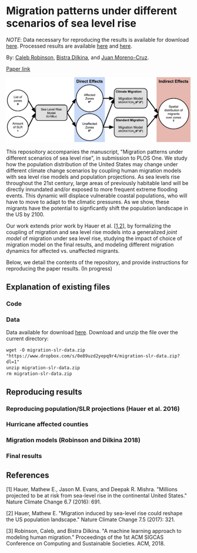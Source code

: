 # Migration patterns under different scenarios of sea level rise

*NOTE*: Data necessary for reproducing the results is available for download [here](https://www.dropbox.com/s/0e89uzd2yepq9r4/migration-slr-data.zip?dl=0). Processed results are available [here](https://github.com/calebrob6/migration-slr/tree/master/output/dl_results) and [here](https://github.com/calebrob6/migration-slr/tree/master/output/population_results).


By: [Caleb Robinson](http://calebrob.com/), [Bistra Dilkina](https://viterbi.usc.edu/directory/faculty/Dilkina/Bistra), and [Juan Moreno-Cruz](https://www.morenocruz.org/).

[Paper link](https://arxiv.org/abs/1904.10160)

![Joint model design](images/Fig1.jpg)


This reposoitory accompanies the manuscript, "Migration patterns under different scenarios of sea level rise", in submission to PLOS One. We study how the population distribution of the United States may change under different climate change scenarios by coupling human migration models with sea level rise models and population projections. As sea levels rise throughout the 21st century, large areas of previously habitable land will be directly innundated and/or exposed to more frequent extreme flooding events. This dynamic will displace vulnerable coastal populations, who will have to move to adapt to the climatic pressures. As we show, these migrants have the potential to signficantly shift the population landscape in the US by 2100.

Our work extends prior work by Hauer et al. [[1,2](#references)], by formalizing the coupling of migration and sea level rise models into a generalized *joint model* of migration under sea level rise, studying the impact of choice of migration model on the final results, and modeling different migration dynamics for affected vs. unaffected migrants.

Below, we detail the contents of the repository, and provide instructions for reproducing the paper results. (In progress)


## Explanation of existing files

### Code

### Data

Data available for download [here](https://www.dropbox.com/s/0e89uzd2yepq9r4/migration-slr-data.zip?dl=0). Download and unzip the file over the current directory:
```
wget -O migration-slr-data.zip "https://www.dropbox.com/s/0e89uzd2yepq9r4/migration-slr-data.zip?dl=1"
unzip migration-slr-data.zip
rm migration-slr-data.zip
```

## Reproducing results

### Reproducing population/SLR projections (Hauer et al. 2016)

### Hurricane affected counties

### Migration models (Robinson and Dilkina 2018)

### Final results



## References

[1] Hauer, Mathew E., Jason M. Evans, and Deepak R. Mishra. "Millions projected to be at risk from sea-level rise in the continental United States." Nature Climate Change 6.7 (2016): 691.

[2] Hauer, Mathew E. "Migration induced by sea-level rise could reshape the US population landscape." Nature Climate Change 7.5 (2017): 321.

[3] Robinson, Caleb, and Bistra Dilkina. "A machine learning approach to modeling human migration." Proceedings of the 1st ACM SIGCAS Conference on Computing and Sustainable Societies. ACM, 2018.
